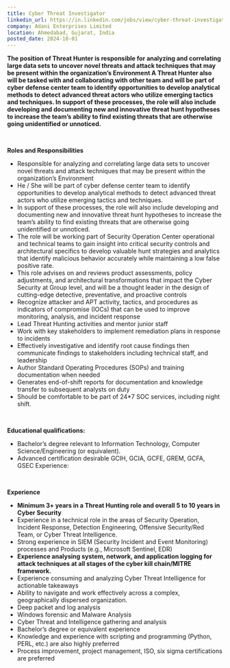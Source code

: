 ```yaml
---
title: Cyber Threat Investigator
linkedin_url: https://in.linkedin.com/jobs/view/cyber-threat-investigator-at-adani-enterprises-limited-4037509573?position=44&pageNum=0&refId=i555y5Ux7L%2FLma0k%2BTERKw%3D%3D&trackingId=xNdPJdVveGxWBRmRwDahVg%3D%3D
company: Adani Enterprises Limited
location: Ahmedabad, Gujarat, India
posted_date: 2024-10-01
---
```


<div class="description__text description__text--rich">
<section class="show-more-less-html" data-max-lines="5">
<div class="show-more-less-html__markup show-more-less-html__markup--clamp-after-5 relative overflow-hidden">
<p><strong>The position of Threat Hunter is responsible for analyzing and correlating large data sets to uncover novel threats and attack techniques that may be present within the organization’s Environment A Threat Hunter also will be tasked with and collaborating with other team and will be part of cyber defense center team to identify opportunities to develop analytical methods to detect advanced threat actors who utilize emerging tactics and techniques. In support of these processes, the role will also include developing and documenting new and innovative threat hunt hypotheses to increase the team’s ability to find existing threats that are otherwise going unidentified or unnoticed.</strong></p><p><br/></p><p><strong>Roles and Responsibilities</strong></p><ul><li>Responsible for analyzing and correlating large data sets to uncover novel threats and attack techniques that may be present within the organization’s Environment</li><li>He / She will be part of cyber defense center team to identify opportunities to develop analytical methods to detect advanced threat actors who utilize emerging tactics and techniques.</li><li>In support of these processes, the role will also include developing and documenting new and innovative threat hunt hypotheses to increase the team’s ability to find existing threats that are otherwise going unidentified or unnoticed.</li><li>The role will be working part of Security Operation Center operational and technical teams to gain insight into critical security controls and architectural specifics to develop valuable hunt strategies and analytics that identify malicious behavior accurately while maintaining a low false positive rate.</li><li>This role advises on and reviews product assessments, policy adjustments, and architectural transformations that impact the Cyber Security at Group level, and will be a thought leader in the design of cutting-edge detective, preventative, and proactive controls</li><li>Recognize attacker and APT activity, tactics, and procedures as indicators of compromise (IOCs) that can be used to improve monitoring, analysis, and incident response</li><li>Lead Threat Hunting activities and mentor junior staff</li><li>Work with key stakeholders to implement remediation plans in response to incidents</li><li>Effectively investigative and identify root cause findings then communicate findings to stakeholders including technical staff, and leadership</li><li>Author Standard Operating Procedures (SOPs) and training documentation when needed</li><li>Generates end-of-shift reports for documentation and knowledge transfer to subsequent analysts on duty</li><li>Should be comfortable to be part of 24*7 SOC services, including night shift.</li></ul><p><br/></p><p><strong>Educational qualifications:</strong></p><ul><li>Bachelor’s degree relevant to Information Technology, Computer Science/Engineering (or equivalent).</li><li>Advanced certification desirable GCIH, GCIA, GCFE, GREM, GCFA, GSEC Experience:</li></ul><p><br/></p><p><strong>Experience</strong></p><ul><li><strong>Minimum 3+ years in a Threat Hunting role and overall 5 to 10 years in Cyber Security</strong></li><li>Experience in a technical role in the areas of Security Operation, Incident Response, Detection Engineering, Offensive Security/Red Team, or Cyber Threat Intelligence.</li><li>Strong experience in SIEM (Security Incident and Event Monitoring) processes and Products (e.g., Microsoft Sentinel, EDR)</li><li><strong>Experience analysing system, network, and application logging for attack techniques at all stages of the cyber kill chain/MITRE framework.</strong></li><li>Experience consuming and analyzing Cyber Threat Intelligence for actionable takeaways</li><li>Ability to navigate and work effectively across a complex, geographically dispersed organization.</li><li>Deep packet and log analysis</li><li>Windows forensic and Malware Analysis</li><li>Cyber Threat and Intelligence gathering and analysis</li><li>Bachelor’s degree or equivalent experience</li><li>Knowledge and experience with scripting and programming (Python, PERL, etc.) are also highly preferred</li><li>Process improvement, project management, ISO, six sigma certifications are preferred</li></ul><p></p>
</div>


<!-- --> </section>
</div>